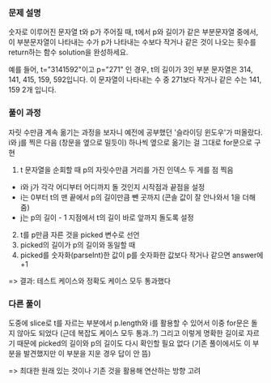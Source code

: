 ### 문제 설명

숫자로 이루어진 문자열 t와 p가 주어질 때, t에서 p와 길이가 같은 부분문자열 중에서, 이 부분문자열이 나타내는 수가 p가 나타내는 수보다 작거나 같은 것이 나오는 횟수를 return하는 함수 solution을 완성하세요.

예를 들어, t="3141592"이고 p="271" 인 경우, t의 길이가 3인 부분 문자열은 314, 141, 415, 159, 592입니다. 이 문자열이 나타내는 수 중 271보다 작거나 같은 수는 141, 159 2개 입니다.

### 풀이 과정

자릿 수만큼 계속 옮기는 과정을 보자니 예전에 공부했던 '슬라이딩 윈도우'가 떠올랐다.
i와 j를 찍은 다음 (창문을 옆으로 밀듯이) 하나씩 옆으로 옮기는 걸 그대로 for문으로 구현

1. t 문자열을 순회할 때 p의 자릿수만큼 거리를 가진 인덱스 두 게를 점 찍음

- i와 j가 각각 어디부터 어디까지 돌 것인지 시작점과 끝점을 설정
- i는 0부터 t의 맨 끝에서 p의 길이만큼 뺀 곳까지 (콘솔 값이 잘 안나와서 1을 더해줌)
- j는 p의 길이 - 1 지점에서 t의 길이 바로 앞까지 돌도록 설정

2. t를 p만큼 자른 것을 picked 변수로 선언
3. picked의 길이가 p의 길이와 동일할 때
4. picked를 숫자화(parseInt)한 값이 p를 숫자화한 값보다 작거나 같으면 answer에 +1

=> 결과: 테스트 케이스와 정확도 케이스 모두 통과했다

### 다른 풀이

도중에 slice로 t를 자르는 부분에서 p.length와 i를 활용할 수 있어서
이중 for문은 돌지 않아도 되었다 (근데 복잡도 케이스 모두 통과..?)
그리고 이렇게 명확한 길이로 자르기 때문에 picked의 길이와 p의 길이도 다시 확인할 필요 없다
(기존 풀이에서도 이 부분을 발견했지만 이 부분을 지운 경우 답이 안 뜸)

=> 최대한 원래 있는 것이나 기존 것을 활용해 연산하는 방향 고려
